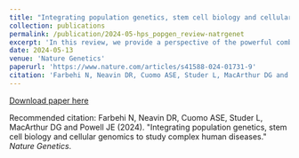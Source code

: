 ```yaml
---
title: "Integrating population genetics, stem cell biology and cellular genomics to study complex human diseases"
collection: publications
permalink: /publication/2024-05-hps_popgen_review-natrgenet
excerpt: 'In this review, we provide a perspective of the powerful combination of stem cell systems, single cell technologies, and population studies to better understand the biology of traits and diseases.'
date: 2024-05-13
venue: 'Nature Genetics'
paperurl: 'https://www.nature.com/articles/s41588-024-01731-9'
citation: 'Farbehi N, Neavin DR, Cuomo ASE, Studer L, MacArthur DG and Powell JE (2024). &quot;Integrating population genetics, stem cell biology and cellular genomics to study complex human diseases.&quot; <i>Nature Genetics</i>.'
---
```


[Download paper here](http://annacuomo.github.io/files/s41588-024-01731-9.pdf)

Recommended citation: Farbehi N, Neavin DR, Cuomo ASE, Studer L, MacArthur DG and Powell JE (2024). "Integrating population genetics, stem cell biology and cellular genomics to study complex human diseases." <i>Nature Genetics</i>.
